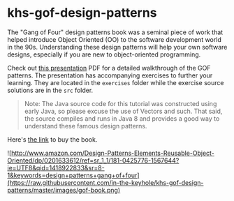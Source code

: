 khs-gof-design-patterns
=======================

The "Gang of Four" design patterns book was a seminal piece of work that helped introduce Object Oriented (OO) to the software development world in the 90s. Understanding these design patterns will help your own software designs, especially if you are new to object-oriented programming. 

Check out [this presentation](https://github.com/in-the-keyhole/khs-gof-design-patterns/blob/master/Design%20Pattern%20Course.pdf) PDF for a detailed walkthrough of the GOF patterns. The presentation has accompanying exercises to further your learning. They are located in the `exercises` folder while the exercise source solutions are in the `src` folder.

> Note: The Java source code for this tutorial was constructed using early Java, so please excuse the use of Vectors and such. That said, the source compiles and runs in Java 8 and provides a good way to understand these famous design patterns.

Here's [the link](http://www.amazon.com/Design-Patterns-Elements-Reusable-Object-Oriented/dp/0201633612/ref=sr_1_1/181-0425776-1567644?ie=UTF8&qid=1418922833&sr=8-1&keywords=design+patterns+gang+of+four) to buy the book.

![http://www.amazon.com/Design-Patterns-Elements-Reusable-Object-Oriented/dp/0201633612/ref=sr_1_1/181-0425776-1567644?ie=UTF8&qid=1418922833&sr=8-1&keywords=design+patterns+gang+of+four](https://raw.githubusercontent.com/in-the-keyhole/khs-gof-design-patterns/master/images/gof-book.png)





 


